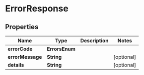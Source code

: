 

# ErrorResponse


## Properties

| Name | Type | Description | Notes |
|------------ | ------------- | ------------- | -------------|
|**errorCode** | **ErrorsEnum** |  |  |
|**errorMessage** | **String** |  |  [optional] |
|**details** | **String** |  |  [optional] |



